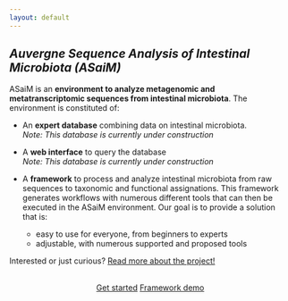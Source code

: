 ```yaml
---
layout: default
---
```


## _**A**uvergne **S**equence **A**nalysis of **I**ntestinal **M**icrobiota (ASaiM)_

ASaiM is an **environment to analyze metagenomic and metatranscriptomic sequences
from intestinal microbiota**. The environment is constituted of:

- An **expert database** combining data on intestinal microbiota.
<br>_Note: This database is currently under construction_

- A **web interface** to query the database
<br>_Note: This database is currently under construction_

- A **framework** to process and analyze intestinal microbiota from raw sequences
  to taxonomic and functional assignations. This framework generates workflows 
  with numerous different tools that can then be executed in the ASaiM environment. 
  Our goal is to provide a solution that is:
    - easy to use for everyone, from beginners to experts
    - adjustable, with numerous supported and proposed tools


Interested or just curious? [Read more about the project!](/about.html)

<center>
  <br>
  <a href="{{ site.documentation_page }}" class="get-started"><i class="fa fa-book"></i> Get started</a>
  <a href="http://asaim.readthedocs.io/en/latest/tutorial/index.html" class="get-started"><i class="fa fa-flask"></i> Framework demo</a>
</center>
